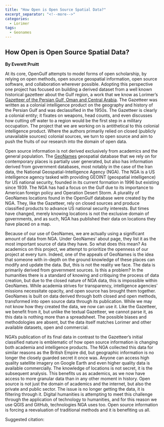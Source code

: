 ```yaml
---
title: "How Open is Open Source Spatial Data?"
excerpt_separator: "<!--more-->"
categories:
  - Lorimer
tags:
  - Geonames
---
```


## How Open is Open Source Spatial Data?

**By Everett Pruitt**


At its core, OpenGulf attempts to model forms of open scholarship, by relying on open methods, open source geospatial information, open source software, and collaboration wherever possible. Adopting this perspective one project has focused on building a derived dataset from a well known historical gazetteer about the Gulf region, a work that we know as Lorimer’s [Gazetteer of the Persian Gulf, Oman and Central Arabia](https://archive.org/details/in.ernet.dli.2015.206963). The Gazetteer was written as a colonial intelligence product on the geography and history of the Persian Gulf and was declassified in the 1950s. The Gazetteer is clearly a colonial entity; it fixates on weapons, head counts, and even discusses how cutting off water to a region would be the first step in a military occupation. The project that we are working on is antithetical to this colonial intelligence product. Where the authors primarily relied on closed (publicly unavailable sources) colonial sources, we turn to open source and aim to push the fruits of our research into the domain of open data.

Open source information is not derived exclusively from academics and the general population. The [GeoNames](http://geonames.org) geospatial database that we rely on for contemporary places is partially user generated, but also has information derived from government databases, most notably in the case of the Iran data, the National Geospatial-Intelligence Agency (NGA).  The NGA is a US intelligence agency tasked with providing GEOINT (geospatial intelligence) for US national security, founded in its current formation in 1996 but existing since 1939. The NGA has had a focus on the Gulf due to its importance to American foreign policy and Operation Desert Storm. A plurality of GeoNames locations found in the OpenGulf database were created by the NGA. They, like the Gazetteer, rely on closed sources and produce classified products to advance US national security interests. But times have changed, merely knowing locations is not the exclusive domain of governments, and as such, NGA has published their data on locations they have placed on a map.

Because of our use of GeoNames, we are actually using a significant amount of data from NGA. Under GeoNames’ about page, they list it as the most important source of data they have. So what does this mean? As academics on this project, we attempt to prioritize the openness of our project at every turn. Indeed, one of the appeals of GeoNames is the idea that someone with in-depth on the ground knowledge of these places can modify and update the data. But, this is not the reality we face. The data is primarily derived from government sources. Is this a problem? In the humanities there is a standard of knowing and critiquing the process of data creation, but due to the closed nature of NGA data, this is impossible within GeoNames. While academia strives for transparency, intelligence agencies’ missions necessitate opacity, and open source has brought them together. GeoNames is built on data derived through both closed and open methods, transformed into open source data through its publication. While we may not know how they created the data, we now can use it. Like the Gazetteer, we benefit from it, but unlike the textual Gazetteer, we cannot parse it, as this data is nothing more than a spreadsheet. The possible biases and methodologies are absent, but the data itself matches Lorimer and other available datasets, open and commercial.

NGA’s publication of its final data in contrast to the Gazetteer’s initial classified nature is emblematic of how open source information is changing both academia and intelligence products. The NGA collected this data for similar reasons as the British Empire did, but geographic information is no longer the closely guarded secret it once was. Anyone can access high quality satellite imagery on Google Earth and even higher quality data is available commercially. The knowledge of locations is not secret, it is the subsequent analysis. This benefits us as academics, as we now have access to more granular data than in any other moment in history. Open source is not just the domain of academics and the internet, but also the private and public sector. The issue is no longer getting the data, it is filtering through it. Digital humanities is attempting to meet this challenge through the application of technology to humanities, and for this reason we use QGIS and GitHub, technologies NGA uses too. Open source information is forcing a reevaluation of traditional methods and it is benefiting us all.

Suggested citation: 
